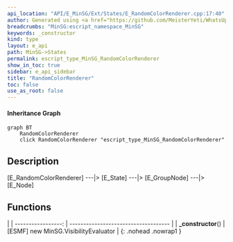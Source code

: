 ```yaml
---
api_location: "API/E_MinSG/Ext/States/E_RandomColorRenderer.cpp:17:40"
author: Generated using <a href="https://github.com/MeisterYeti/WhatsUpDoc">WhatsUpDoc</a>
breadcrumbs: "MinSG:escript_namespace_MinSG"
keywords: _constructor
kind: type
layout: e_api
path: MinSG->States
permalink: escript_type_MinSG_RandomColorRenderer
show_in_toc: true
sidebar: e_api_sidebar
title: "RandomColorRenderer"
toc: false
use_as_root: false
---
```


#### Inheritance Graph

```mermaid
graph BT
	RandomColorRenderer
	click RandomColorRenderer "escript_type_MinSG_RandomColorRenderer"
```

## Description

[E_RandomColorRenderer] ---\|> [E_State] ---\|> [E_GroupNode] ---\|> [E_Node]

## Functions

|
| -----------------: | ------------------------------------ | 
| **_constructor**() | [ESMF] new MinSG.VisibilityEvaluator | 
{: .nohead .nowrap1 }


